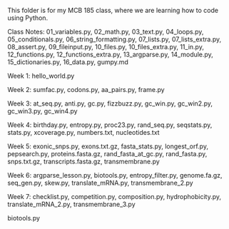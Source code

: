 This folder is for my MCB 185 class, where we are learning how to code using Python.

Class Notes: 01_variables.py, 02_math.py, 03_text.py, 04_loops.py, 05_conditionals.py, 06_string_formatting.py, 07_lists.py, 07_lists_extra.py, 08_assert.py, 09_fileinput.py, 10_files.py, 10_files_extra.py, 11_in.py, 12_functions.py, 12_functions_extra.py, 13_argparse.py, 14_module.py, 15_dictionaries.py, 16_data.py, gumpy.md

Week 1: hello_world.py

Week 2: sumfac.py, codons.py, aa_pairs.py, frame.py

Week 3: at_seq.py, anti.py, gc.py, fizzbuzz.py, gc_win.py, gc_win2.py, gc_win3.py, gc_win4.py

Week 4: birthday.py, entropy.py, proc23.py, rand_seq.py, seqstats.py, stats.py, xcoverage.py, numbers.txt, nucleotides.txt

Week 5: exonic_snps.py, exons.txt.gz, fasta_stats.py, longest_orf.py, pepsearch.py, proteins.fasta.gz, rand_fasta_at_gc.py, rand_fasta.py, snps.txt.gz, transcripts.fasta.gz, transmembrane.py

Week 6: argparse_lesson.py, biotools.py, entropy_filter.py, genome.fa.gz, seq_gen.py, skew.py, translate_mRNA.py, transmembrane_2.py

Week 7: checklist.py, competition.py, composition.py, hydrophobicity.py, translate_mRNA_2.py, transmembrane_3.py

biotools.py
